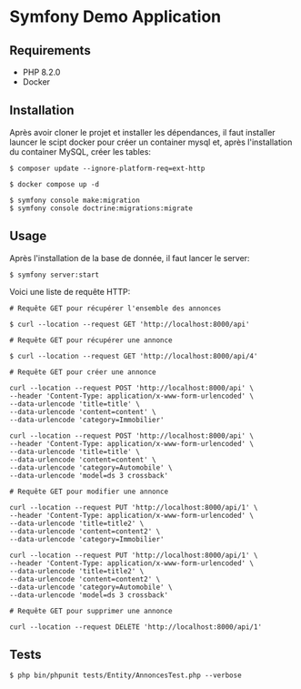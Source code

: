 Symfony Demo Application
========================

Requirements
------------

* PHP 8.2.0
* Docker

Installation
------------

Après avoir cloner le projet et installer les dépendances, il faut installer launcer le scipt docker pour créer un container mysql et, après l'installation du container MySQL, créer les tables:

```
$ composer update --ignore-platform-req=ext-http

$ docker compose up -d

$ symfony console make:migration
$ symfony console doctrine:migrations:migrate
```

Usage
------------

Après l'installation de la base de donnée, il faut lancer le server:

```
$ symfony server:start
```

Voici une liste de requête HTTP:

```
# Requête GET pour récupérer l'ensemble des annonces

$ curl --location --request GET 'http://localhost:8000/api'

# Requête GET pour récupérer une annonce

$ curl --location --request GET 'http://localhost:8000/api/4'

# Requête GET pour créer une annonce

curl --location --request POST 'http://localhost:8000/api' \
--header 'Content-Type: application/x-www-form-urlencoded' \
--data-urlencode 'title=title' \
--data-urlencode 'content=content' \
--data-urlencode 'category=Immobilier'

curl --location --request POST 'http://localhost:8000/api' \
--header 'Content-Type: application/x-www-form-urlencoded' \
--data-urlencode 'title=title' \
--data-urlencode 'content=content' \
--data-urlencode 'category=Automobile' \
--data-urlencode 'model=ds 3 crossback'

# Requête GET pour modifier une annonce

curl --location --request PUT 'http://localhost:8000/api/1' \
--header 'Content-Type: application/x-www-form-urlencoded' \
--data-urlencode 'title=title2' \
--data-urlencode 'content=content2' \
--data-urlencode 'category=Immobilier'

curl --location --request PUT 'http://localhost:8000/api/1' \
--header 'Content-Type: application/x-www-form-urlencoded' \
--data-urlencode 'title=title2' \
--data-urlencode 'content=content2' \
--data-urlencode 'category=Automobile' \
--data-urlencode 'model=ds 3 crossback'

# Requête GET pour supprimer une annonce

curl --location --request DELETE 'http://localhost:8000/api/1'

```

Tests
------------

```
$ php bin/phpunit tests/Entity/AnnoncesTest.php --verbose
```